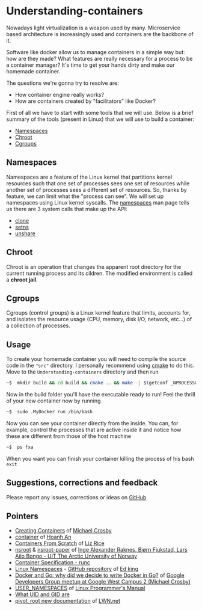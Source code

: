 # Understanding-containers

Nowadays light virtualization is a weapon used by many. Microservice based architecture is increasingly used and containers are the backbone of it.

Software like docker allow us to manage containers in a simple way but: how are they made? What features are really necessary for a process to be a container manager? It's time to get your hands dirty and make our homemade container.

The questions we're gonna try to resolve are:

 - How container engine really works?
 - How are containers created by "facilitators" like Docker?

First of all we have to start with some tools that we will use. Below is a brief summary of the tools (present in Linux) that we will use to build a container:

- [Namespaces](#namespaces)
- [Chroot](#chroot)
- [Cgroups](#cgroups)

## Namespaces
Namespaces are a feature of the Linux kernel that partitions kernel resources such that one set of processes sees one set of resources while another set of processes sees a different set of resources.
So, thanks by feature, we can limit what the "process can see". We will set up namespaces using Linux kernel syscalls.
The [namespaces](http://man7.org/linux/man-pages/man7/namespaces.7.html) man page tells us there are 3 system calls that make up the API:
- [clone](http://man7.org/linux/man-pages/man2/clone.2.html)
- [setns](http://man7.org/linux/man-pages/man2/setns.2.html)
- [unshare](http://man7.org/linux/man-pages/man2/unshare.2.html)

## Chroot
Chroot is an operation that changes the apparent root directory for the current running process and its cildren. The modified environment is called a **chroot jail**.

## Cgroups
Cgroups (control groups) is a Linux kernel feature that limits, accounts for, and isolates the resource usage (CPU, memory, disk I/O, network, etc...) of a collection of processes.

## Usage
To create your homemade container you will need to compile the source code in the `"src"` directory. I personally recommend using [cmake](https://cmake.org/) to do this. Move to the `Understanding-containers` directory and then run
```bash
~$  mkdir build && cd build && cmake .. && make -j $(getconf _NPROCESSORS_ONLN)
```
Now in the build folder you'll have the executable ready to run! Feel the thrill of your new container now by running
```bash
~$  sudo .MyDocker run /bin/bash
```
Now you can see your container directly from the inside. You can, for example, control the processes that are active inside it and notice how these are different from those of the host machine
```bash
~$  ps fxa
```
When you want you can finish your container killing the process of his bash `exit`

## Suggestions, corrections and feedback

Please report any issues, corrections or ideas on [GitHub](https://github.com/DavideAG/Understanding-containers/issues)

## Pointers
- [Creating Containers](http://crosbymichael.com/creating-containers-part-1.html) of [Michael Crosby](https://github.com/crosbymichael)
- [container](https://github.com/hoanhan101/container) of [Hoanh An](https://github.com/hoanhan101)
- [Containers From Scratch](https://www.youtube.com/watch?time_continue=9&v=8fi7uSYlOdc&feature=emb_logo) of [Liz Rice](https://www.lizrice.com/)
- [nsroot](https://github.com/uit-no/nsroot) & [nsroot-paper](https://arxiv.org/ftp/arxiv/papers/1609/1609.03750.pdf) of [Inge Alexander Raknes, Bjørn Fjukstad, Lars Ailo Bongo - UiT The Arctic University of Norway](https://en.uit.no/startsida)
- [Container Specification - runc](https://github.com/opencontainers/runc/blob/4932620b6237ed2a91aa5b5ca8cca6a73c10311b/libcontainer/SPEC.md)
- [Linux Namespaces](https://medium.com/@teddyking/linux-namespaces-850489d3ccf) - [GitHub repository](https://github.com/teddyking/ns-process) of [Ed king](https://github.com/teddyking)
- [Docker and Go: why did we decide to write Docker in Go?](https://www.slideshare.net/jpetazzo/docker-and-go-why-did-we-decide-to-write-docker-in-go) of [Google Developers Group meetup at Google West Campus 2 (Michael Crosby)](https://github.com/crosbymichael)
- [USER_NAMESPACES](http://man7.org/linux/man-pages/man7/user_namespaces.7.html) of [Linux Programmer's Manual](http://man7.org/index.html)
- [What UID and GID are](https://geek-university.com/linux/uid-user-identifier-gid-group-identifier/)
- [pivot_root new documentation](https://lwn.net/Articles/800381/) of [LWN.net](https://lwn.net/)